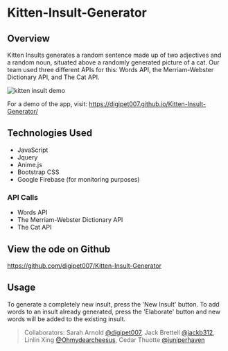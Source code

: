 # Kitten-Insult-Generator
## Overview
Kitten Insults generates a random sentence made up of two adjectives and a random noun, situated above a randomly generated picture of a cat.
Our team used three different APIs for this: Words API, the Merriam-Webster Dictionary API, and The Cat API.

![kitten insult demo](demo/kittininsult2.gif)

For a demo of the app, visit: <https://digipet007.github.io/Kitten-Insult-Generator/>

## Technologies Used
- JavaScript
- Jquery
- Anime.js
- Bootstrap CSS
- Google Firebase (for monitoring purposes)

### API Calls
- Words API
- The Merriam-Webster Dictionary API
- The Cat API

## View the ode on Github
<https://github.com/digipet007/Kitten-Insult-Generator>

## Usage
To generate a completely new insult, press the 'New Insult' button. To add words to an insult already generated, press the 'Elaborate' button and new words will be added to the existing insult.

> Collaborators: Sarah Arnold [@digipet007](https://github.com/digipet007), Jack Brettell [@jackb312](https://github.com/jackb312), Linlin Xing [@Ohmydearcheesus](https://github.com/Ohmydearcheesus), Cedar Thuotte [@juniperhaven](https://github.com/juniperhaven)  
